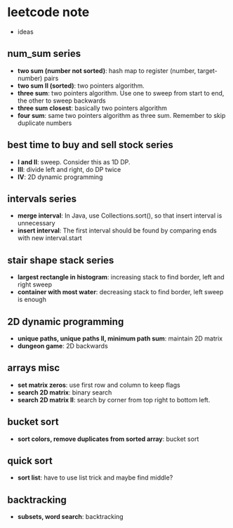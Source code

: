 # leetcode note
- ideas

## num_sum series
- **two sum (number not sorted)**: hash map to register (number, target-number) pairs
- **two sum II (sorted)**: two pointers algorithm. 
- **three sum**: two pointers algorithm. Use one to sweep from start to end, the other to sweep backwards
- **three sum closest**: basically two pointers algorithm
- **four sum**: same two pointers algorithm as three sum. Remember to skip duplicate numbers

## best time to buy and sell stock series
- **I and II**: sweep. Consider this as 1D DP. 
- **III**: divide left and right, do DP twice
- **IV**: 2D dynamic programming

## intervals series
- **merge interval**: In Java, use Collections.sort(), so that insert interval is unnecessary
- **insert interval**: The first interval should be found by comparing ends with new interval.start 

## stair shape stack series
- **largest rectangle in histogram**: increasing stack to find border, left and right sweep
- **container with most water**: decreasing stack to find border, left sweep is enough

## 2D dynamic programming
- **unique paths, unique paths II, minimum path sum**: maintain 2D matrix
- **dungeon game**: 2D backwards

## arrays misc
- **set matrix zeros**: use first row and column to keep flags
- **search 2D matrix**: binary search
- **search 2D matrix II**: search by corner from top right to bottom left.

## bucket sort
- **sort colors, remove duplicates from sorted array**: bucket sort

## quick sort
- **sort list**: have to use list trick and maybe find middle?

## backtracking
- **subsets, word search**: backtracking
